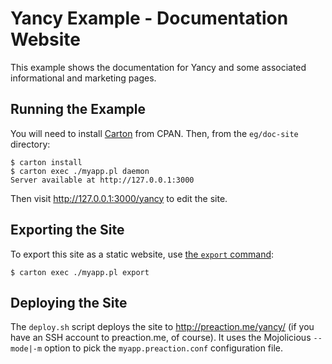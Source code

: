 
# Yancy Example - Documentation Website

This example shows the documentation for Yancy and some associated
informational and marketing pages.

## Running the Example

You will need to install [Carton](https://metacpan.org/pod/Carton) from
CPAN. Then, from the `eg/doc-site` directory:

    $ carton install
    $ carton exec ./myapp.pl daemon
    Server available at http://127.0.0.1:3000

Then visit <http://127.0.0.1:3000/yancy> to edit the site.

## Exporting the Site

To export this site as a static website, use [the `export`
command](http://metacpan.org/pod/Mojolicious::Command::Export):

    $ carton exec ./myapp.pl export

## Deploying the Site

The `deploy.sh` script deploys the site to <http://preaction.me/yancy/>
(if you have an SSH account to preaction.me, of course). It uses the
Mojolicious `--mode|-m` option to pick the `myapp.preaction.conf`
configuration file.

